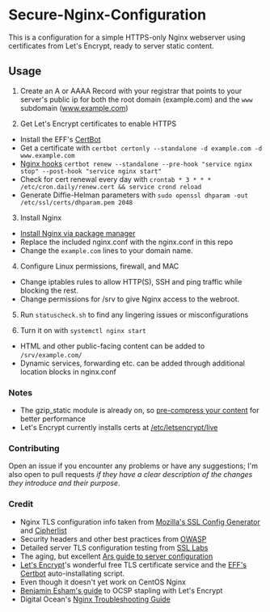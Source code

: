 # Secure-Nginx-Configuration
This is a configuration for a simple HTTPS-only Nginx webserver using certificates from Let's Encrypt, ready to server static content.

## Usage

1. Create an A or AAAA Record with your registrar that points to your server's public ip for both the root domain (example.com) and the `www` subdomain (www.example.com)

2. Get Let's Encrypt certificates to enable HTTPS
 * Install the EFF's [CertBot](https://certbot.eff.org/)
 * Get a certificate with `certbot certonly --standalone -d example.com -d www.example.com`
 * [Nginx hooks](https://certbot.eff.org/docs/using.html#renewing-certificates) `certbot renew --standalone --pre-hook "service nginx stop" --post-hook "service nginx start"`
 * Check for cert renewal every day with `crontab * 3 * * * /etc/cron.daily/renew.cert && service crond reload`
 * Generate Diffie-Helman parameters with `sudo openssl dhparam -out /etc/ssl/certs/dhparam.pem 2048`

3. Install Nginx
 * [Install Nginx via package manager](https://www.nginx.com/resources/admin-guide/installing-nginx-open-source/#prebuilt)
 * Replace the included nginx.conf with the nginx.conf in this repo
 * Change the `example.com` lines to your domain name.

4. Configure Linux permissions, firewall, and MAC
 * Change iptables rules to allow HTTP(S), SSH and ping traffic while blocking the rest.
 * Change permissions for /srv to give Nginx access to the webroot.

5. Run `statuscheck.sh` to find any lingering issues or misconfigurations

6. Turn it on with `systemctl nginx start`
 * HTML and other public-facing content can be added to `/srv/example.com/`
 * Dynamic services, forwarding etc. can be added through additional location blocks in nginx.conf


### Notes
 * The gzip_static module is already on, so [pre-compress your content](http://www.cambus.net/serving-precompressed-content-with-nginx-and-zopfli/) for better performance
 * Let's Encrypt currently installs certs at [/etc/letsencrypt/live](https://letsencrypt.readthedocs.io/en/latest/using.html#where-certs)

### Contributing
Open an issue if you encounter any problems or have any suggestions; I'm also open to pull requests *if they have a clear description of the changes they introduce and their purpose*.

### Credit
* Nginx TLS configuration info taken from [Mozilla's SSL Config Generator](https://mozilla.github.io/server-side-tls/ssl-config-generator/) and [Cipherlist](https://cipherli.st/)
* Security headers and other best practices from [OWASP](https://www.owasp.org/)
* Detailed server TLS configuration testing from [SSL Labs](https://www.ssllabs.com/ssltest/)
* The aging, but excellent [Ars guide to server configuration](http://arstechnica.com/gadgets/2012/11/how-to-set-up-a-safe-and-secure-web-server/)
* [Let's Encrypt](https://letsencrypt.org/)'s wonderful free TLS certificate service and the [EFF's Certbot](https://certbot.eff.org/) auto-installating script.
 * Even though it doesn't yet work on CentOS Nginx
* [Benjamin Esham's guide](https://esham.io/2016/01/ocsp-stapling) to OCSP stapling with Let's Encrypt
* Digital Ocean's [Nginx Troubleshooting Guide](https://www.digitalocean.com/community/tutorials/how-to-troubleshoot-common-site-issues-on-a-linux-server)
